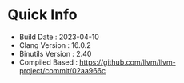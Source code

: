 # Quick Info
* Build Date : 2023-04-10
* Clang Version : 16.0.2
* Binutils Version : 2.40
* Compiled Based : https://github.com/llvm/llvm-project/commit/02aa966c
